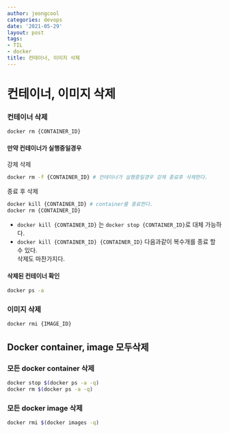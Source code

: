 ```yaml
---
author: jeongcool
categories: devops
date: '2021-05-29'
layout: post
tags:
- TIL
- docker
title: 컨테이너, 이미지 삭제
---
```


# 컨테이너, 이미지 삭제
### 컨테이너 삭제
```sh
docker rm {CONTAINER_ID}
```
#### 만약 컨테이너가 실행중일경우
강제 삭제
```sh
docker rm -f {CONTAINER_ID} # 컨테이너가 실행중일경우 강제 종료후 삭제한다.
```
종료 후 삭제
```sh
docker kill {CONTAINER_ID} # container를 종료한다.
docker rm {CONTAINER_ID}
```
- `docker kill {CONTAINER_ID}` 는 `docker stop {CONTAINER_ID}`로 대체 가능하다.
- `docker kill {CONTAINER_ID} {CONTAINER_ID}` 다음과같이 복수개를 종료 할 수 있다.  
  삭제도 마찬가지다.

#### 삭제된 컨테이너 확인
```sh
docker ps -a
```

### 이미지 삭제
```sh
docker rmi {IMAGE_ID}
```

## Docker container, image 모두삭제
### 모든 docker container 삭제
```sh
docker stop $(docker ps -a -q)
docker rm $(docker ps -a -q)
```

### 모든 docker image 삭제
```sh
docker rmi $(docker images -q) 
```